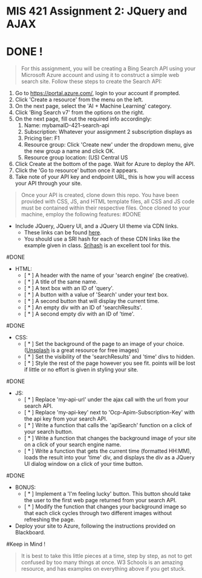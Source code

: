 # MIS 421 Assignment 2: JQuery and AJAX


# DONE !
>For this assignment, you will be creating a Bing Search API using your Microsoft Azure account and using it to construct a simple web search site. Follow these steps to create the Search API:
  1. Go to https://portal.azure.com/, login to your account if prompted.
  2. Click 'Create a resource' from the menu on the left.
  3. On the next page, select the 'AI + Machine Learning' category.
  4. Click 'Bing Search v7' from the options on the right.
  5. On the next page, fill out the required info accordingly:
     1. Name: mybamaID-421-search-api
     2. Subscription: Whatever your assignment 2 subscription displays as
     3. Pricing tier: F1
     4. Resource group: Click 'Create new' under the dropdown menu, give the new group a name and click OK.
     5. Resource group location: (US) Central US
  6. Click Create at the bottom of the page. Wait for Azure to deploy the API.
  7. Click the 'Go to resource' button once it appears.
  8. Take note of your API key and endpoint URL, this is how you will access your API through your site.

>Once your API is created, clone down this repo. You have been provided with CSS, JS, and HTML template files, all CSS and JS code must be contained within their respective files. Once cloned to your machine, employ the following features:
#DONE
- Include JQuery, JQuery UI, and a JQuery UI theme via CDN links.
  - These links can be found [here](https://developers.google.com/speed/libraries/).
  - You should use a SRI hash for each of these CDN links like the example given in class. [Srihash](srihash.org) is an excellent tool for this.

#DONE
- HTML:
  - [ * ] A header with the name of your 'search engine' (be creative).
  - [ * ] A title of the same name.
  - [ * ] A text box with an ID of 'query'.
  - [ * ] A button with a value of 'Search' under your text box.
  - [ * ] A second button that will display the current time.
  - [ * ] An empty div with an ID of 'searchResults'.
  - [ * ] A second empty div with an ID of 'time'.

#DONE
- CSS:
  - [ * ] Set the background of the page to an image of your choice. ([Unsplash](unsplash.com) is a great resource for free images)
  - [ * ] Set the visibility of the 'searchResults' and 'time' divs to hidden.
  - [ * ] Style the rest of the page however you see fit. points will be lost if little or no effort is given in styling your site.

#DONE
- JS:
  - [ * ] Replace 'my-api-url' under the ajax call with the url from your search API.
  - [ * ] Replace 'my-api-key' next to 'Ocp-Apim-Subscription-Key' with the api key from your search API.
  - [ * ] Write a function that calls the 'apiSearch' function on a click of your search button.
  - [ * ] Write a function that changes the background image of your site on a click of your search engine name.
  - [ * ] Write a function that gets the current time (formatted HH:MM), loads the result into your 'time' div, and displays the div as a JQuery UI dialog window on a click of your time button.
 
#DONE
- BONUS:
  - [ * ] Implement a 'I'm feeling lucky' button. This button should take the user to the first web page returned from your search API.
  - [ * ] Modify the function that changes your background image so that each click cycles through two different images without refreshing the page.
- Deploy your site to Azure, following the instructions provided on Blackboard.

#Keep in Mind !
> It is best to take this little pieces at a time, step by step, as not to get confused by too many things at once. W3 Schools is an amazing resource, and has examples on everything above if you get stuck. 
